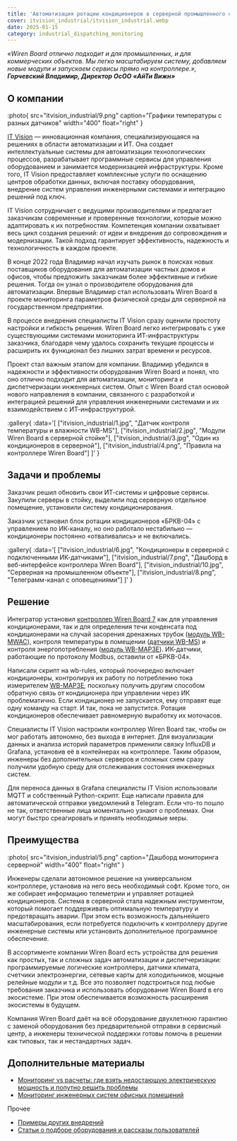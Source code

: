 ```yaml
---
title: 'Автоматизация ротации кондиционеров в серверной промышленного объекта'
cover: itvision_industrial/itvision_industrial.webp
date: 2025-01-15
category: industrial_dispatching_monitoring
---
```


_«Wiren Board отлично подходит и для промышленных, и для коммерческих объектов. Мы легко масштабируем систему, добавляем новые модули и запускаем сервисы прямо на контроллере.», **Горчевский Владимир, Директор ОсОО «АйТи Вижн»**_

## О компании

:photo{
    src="itvision_industrial/9.png"
    caption="Графики температуры с разных датчиков"
    width="400"
    float="right"
}

[IT Vision](https://itvision.kg/) — инновационная компания, специализирующаяся на решениях в области автоматизации и ИТ. Она создает интеллектуальные системы для автоматизации технологических процессов, разрабатывает программные сервисы для управления оборудованием и занимается модернизацией инфраструктуры. Кроме того, IT Vision предоставляет комплексные услуги по оснащению центров обработки данных, включая поставку оборудования, внедрение систем управления инженерными системами и интеграцию решений под ключ.

IT Vision сотрудничает с ведущими производителями и предлагает заказчикам современные и проверенные технологии, которые можно адаптировать к их потребностям. Компетенция компании охватывает весь цикл создания решений: от идеи и внедрения до сопровождения и модернизации. Такой подход гарантирует эффективность, надежность и технологичность в каждом проекте.

В конце 2022 года Владимир начал изучать рынок в поисках новых поставщиков оборудования для автоматизации частных домов и офисов, чтобы предложить заказчикам более эффективные и гибкие решения. Тогда он узнал о производителе оборудования для автоматизации. Впервые Владимир стал использовать Wiren Board в проекте мониторинга параметров физической среды для серверной на государственном предприятии.

В процессе внедрения специалисты IT Vision сразу оценили простоту настройки и гибкость решения. Wiren Board легко интегрировать с уже существующими системами мониторинга ИТ-инфраструктуры заказчика, благодаря чему  удалось сохранить текущие процессы и расширить их функционал без лишних затрат времени и ресурсов.

Проект стал важным этапом для компании. Владимир убедился в надежности и эффективности оборудования Wiren Board и понял, что оно отлично подходит для автоматизации, мониторинга и диспетчеризации инженерных систем. Опыт с Wiren Board стал основой нового направления в компании, связанного с разработкой и интеграцией решений для управления инженерными системами и их взаимодействием с ИТ-инфраструктурой.

:gallery{
    :data='[
        ["itvision_industrial/1.jpg", "Датчик контроля температуры и влажности WB-MS"],
        ["itvision_industrial/2.jpg", "Модули Wiren Board в серверной стойке"],
        ["itvision_industrial/3.jpg", "Один из кондиционеров в серверной"],
        ["itvision_industrial/4.png", "Правила на контроллере Wiren Board"]
    ]'
}

## Задачи и проблемы

Заказчик решил обновить свои ИТ-системы и цифровые сервисы. Закупили серверы в стойку, выделили под серверную отдельное помещение, установили систему кондиционирования.

Заказчик установил блок ротации кондиционеров «БРКВ-04» с управлением по ИК-каналу, но оно работало нестабильно — кондиционеры постоянно «отваливались» и не включались. 

:gallery{
    :data='[
        ["itvision_industrial/6.jpg", "Кондиционеры в серверной с подключенными ИК-датчиками"],
        ["itvision_industrial/7.png", "Дашборд в веб-интерфейсе контроллера Wiren Board"],
        ["itvision_industrial/10.jpg", "Серверная на промышленном объекте"],
        ["itvision_industrial/8.png", "Телеграмм-канал с оповещениями"]
    ]'
}

## Решение

Интегратор установил [контроллер Wiren Board 7](https://wirenboard.com/ru/catalog/kontrollery/) как для управления кондиционерами, так и для определения течи конденсата под кондиционерами на случай засорения дренажных трубок ([модуль WB-MWAC](https://wirenboard.com/ru/product/WB-MWAC/)), контроля температуры в помещении ([датчики WB-MS](https://wirenboard.com/ru/product/WB-MS/)) и контроля энергопотребления ([модуль WB-MAP3E](https://wirenboard.com/ru/product/WB-MAP3E/)). ИК-датчики, работающие по протоколу Modbus, оставили от «БРКВ-04».

Написали скрипт на wb-rules, который поочередно включает кондиционеры, контролируя их работу по потреблению тока измерителем [WB-MAP3E](https://wirenboard.com/ru/product/WB-MAP3E/), поскольку получить другим способом обратную связь от кондиционера при управлении через ИК проблематично. Если кондиционер не запускается, ему отправят еще одну команду на старт. И так, пока не запустится. Ротация кондиционеров обеспечивает равномерную выработку их моточасов.

Специалисты IT Vision настроили контроллер Wiren Board так, чтобы он мог работать автономно, без выхода в интернет. Для визуализации данных и анализа историй параметров применили связку InfluxDB и Grafana, установив её в контейнерах на контроллере. Таким образом, инженеры без дополнительных серверов и сложных схем сразу получили удобную среду для отслеживания состояния инженерных систем.

Для переноса данных в Grafana специалисты IT Vision использовали MQTT и собственный Python-скрипт. Еще написали правила для автоматической отправки уведомлений в Telegram. Если что-то пошло не так, ответственные лица моментально узнают о проблемах. Они могут быстро среагировать и принять необходимые меры.

## Преимущества

:photo{
    src="itvision_industrial/5.png"
    caption="Дашборд мониторинга серверной"
    width="400"
    float="right"
}

Инженеры сделали автономное решение на универсальном контроллере, установив на него весь необходимый софт. Кроме того, он же собирает информацию телеметрии и управляет ротацией кондиционеров. Система в серверной стала надежным инструментом, который помогает поддерживать оптимальную температуру и предотвращать аварии. При этом есть возможность дальнейшего масштабирования, если потребуется подключить к контроллеру другие инженерные системы или установить дополнительное программное обеспечение.

В ассортименте компании Wiren Board есть устройства для решения как простых, так и сложных задач автоматизации и диспетчеризации: программируемые логические контроллеры, датчики климата, счетчики электроэнергии, сетевые карты для холодильников, мощные релейные модули и т.д. Все это позволяет подстроиться под любые требования заказчика и использовать оборудование Wiren Board в его экосистеме. При этом обеспечивается возможность расширения экосистемы в будущем.

Компания Wiren Board даёт на всё оборудование двухлетнюю гарантию с заменой оборудования без предварительной отправки в сервисный центр, а инженеры технической поддержки готовы помочь в решении как типовых, так и нестандартных задач.

## Дополнительные материалы

- [Мониторинг vs расчеты: где взять недостающую электрическую мощность и попутно решить проблемы](https://habr.com/ru/companies/wirenboard/articles/869138/)
- [Мониторинг инженерных систем офисных помещений](https://wirenboard.com/ru/contents/solutions/itvision_office)

Прочее

- [Примеры других внедрений](../solutions/)
- [Статьи о подборе оборудования и рассказы пользователей](../articles)
